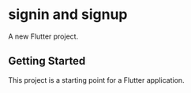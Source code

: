 # signin and signup 

A new Flutter project.

## Getting Started

This project is a starting point for a Flutter application.

